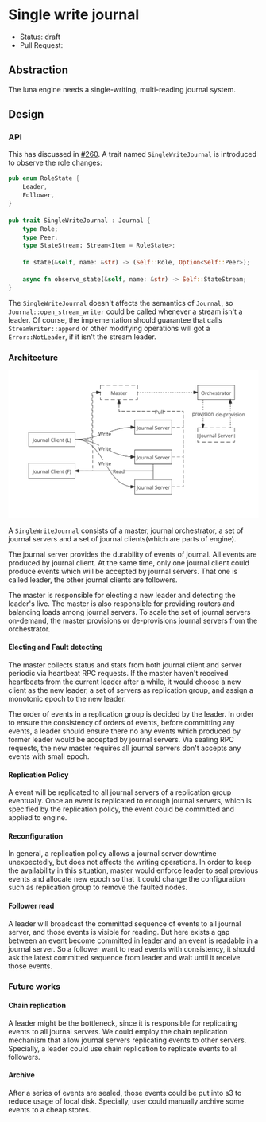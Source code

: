 # Single write journal

- Status: draft
- Pull Request:

## Abstraction

The luna engine needs a single-writing, multi-reading journal system.

## Design

### API

This has discussed in [#260](https://github.com/engula/engula/discussions/260). A trait named `SingleWriteJournal` is introduced to observe the role changes:

```rust
pub enum RoleState {
    Leader,
    Follower,
}

pub trait SingleWriteJournal : Journal {
    type Role;
    type Peer;
    type StateStream: Stream<Item = RoleState>;

    fn state(&self, name: &str) -> (Self::Role, Option<Self::Peer>);

    async fn observe_state(&self, name: &str) -> Self::StateStream;
}
```

The `SingleWriteJournal` doesn't affects the semantics of `Journal`, so `Journal::open_stream_writer` could be called whenever a stream isn't a leader. Of course, the implementation should guarantee that calls `StreamWriter::append` or other modifying operations will got a `Error::NotLeader`, if it isn't the stream leader.

### Architecture

![single write journal architecture](../images/single-write-journal-architecture.svg)

A `SingleWriteJournal` consists of a master, journal orchestrator, a set of journal servers and a set of journal clients(which are parts of engine).

The journal server provides the durability of events of journal. All events are produced by journal client. At the same time, only one journal client could produce events which will be accepted by journal servers. That one is called leader, the other journal clients are followers.

The master is responsible for electing a new leader and detecting the leader's live. The master is also responsible for providing routers and balancing loads among journal servers. To scale the set of journal servers on-demand, the master provisions or de-provisions journal servers from the orchestrator.

#### Electing and Fault detecting

The master collects status and stats from both journal client and server periodic via heartbeat RPC requests. If the master haven't received heartbeats from the current leader after a while, it would choose a new client as the new leader, a set of servers as replication group, and assign a monotonic epoch to the new leader.

The order of events in a replication group is decided by the leader. In order to ensure the consistency of orders of events, before committing any events, a leader should ensure there no any events which produced by former leader would be accepted by journal servers. Via sealing RPC requests,  the new master requires all journal servers don't accepts any events with small epoch.

#### Replication Policy

A event will be replicated to all journal servers of a replication group eventually. Once an event is replicated to enough journal servers, which is specified by the replication policy, the event could be committed and applied to engine.

#### Reconfiguration

In general, a replication policy allows a journal server downtime unexpectedly, but does not affects the writing operations. In order to keep the availability in this situation, master would enforce leader to seal previous events and allocate new epoch so that it could change the configuration such as replication group to remove the faulted nodes.

#### Follower read

A leader will broadcast the committed sequence of events to all journal server, and those events is visible for reading. But here exists a gap between an event become committed in leader and an event is readable in a journal server. So a follower want to read events with consistency, it should ask the latest committed sequence from leader and wait until it receive those events.

### Future works

#### Chain replication

A leader might be the bottleneck, since it is responsible for replicating events to all journal servers. We could employ the chain replication mechanism that allow journal servers replicating events to other servers. Specially, a leader could use chain replication to replicate events to all followers.

#### Archive

After a series of events are sealed, those events could be put into s3 to reduce usage of local disk. Specially, user could manually archive some events to a cheap stores.
